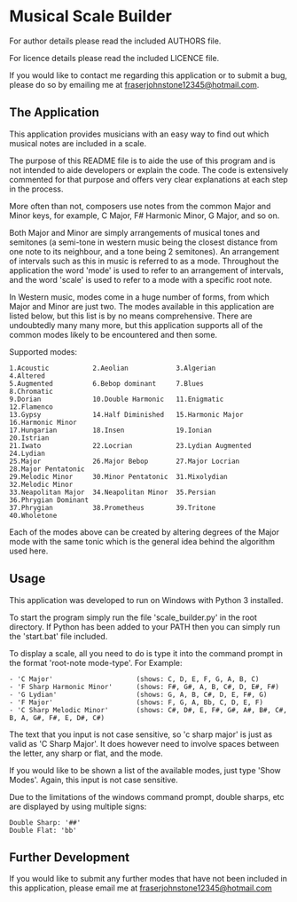 # Musical Scale Builder

For author details please read the included AUTHORS file. 

For licence details please read the included LICENCE file.

If you would like to contact me regarding this application or to submit a bug, please do so by emailing me
at fraserjohnstone12345@hotmail.com.

## The Application

This application provides musicians with an easy way to find out which musical notes are included in a scale.

The purpose of this README file is to aide the use of this program and is not intended to aide developers or explain the code.
The code is extensively commented for that purpose and offers very clear explanations at each step in the process.

More often than not, composers use notes from the common Major and Minor keys, for example, C Major, F# Harmonic Minor, 
G Major, and so on. 

Both Major and Minor are simply arrangements of musical tones and semitones (a semi-tone in western music being the closest distance from one 
note to its neighbour, and a tone being 2 semitones). An arrangement of intervals such as this in music is referred to as a mode. 
Throughout the application the word 'mode' is used to refer to an arrangement of intervals, and the word 'scale' is used to refer to
a mode with a specific root note.

In Western music, modes come in a huge number of forms, from which Major and Minor are just two. The modes available in this application are listed below, but
this list is by no means comprehensive. There are undoubtedly many many more, but this application supports all of the common modes
likely to be encountered and then some.

Supported modes:

    1.Acoustic           2.Aeolian            3.Algerian           4.Altered
    5.Augmented          6.Bebop dominant     7.Blues              8.Chromatic
    9.Dorian             10.Double Harmonic   11.Enigmatic         12.Flamenco
    13.Gypsy             14.Half Diminished   15.Harmonic Major    16.Harmonic Minor
    17.Hungarian         18.Insen             19.Ionian            20.Istrian
    21.Iwato             22.Locrian           23.Lydian Augmented  24.Lydian
    25.Major             26.Major Bebop       27.Major Locrian     28.Major Pentatonic
    29.Melodic Minor     30.Minor Pentatonic  31.Mixolydian        32.Melodic Minor
    33.Neapolitan Major  34.Neapolitan Minor  35.Persian           36.Phrygian Dominant
    37.Phrygian          38.Prometheus        39.Tritone           40.Wholetone

Each of the modes above can be created by altering degrees of the Major mode with the same tonic which is the general idea behind 
the algorithm used here.

## Usage

This application was developed to run on Windows with Python 3 installed.

To start the program simply run the file 'scale_builder.py' in the root directory. If Python has been 
added to your PATH then you can simply run the 'start.bat' file included. 

To display a scale, all you need to do is type it into the command prompt in the format 'root-note mode-type'. For Example:
        
    - 'C Major'                     (shows: C, D, E, F, G, A, B, C)
    - 'F Sharp Harmonic Minor'      (shows: F#, G#, A, B, C#, D, E#, F#)
    - 'G Lydian'                    (shows: G, A, B, C#, D, E, F#, G) 
    - 'F Major'                     (shows: F, G, A, Bb, C, D, E, F)
    - 'C Sharp Melodic Minor'       (shows: C#, D#, E, F#, G#, A#, B#, C#, B, A, G#, F#, E, D#, C#)
    
The text that you input is not case sensitive, so 'c sharp major' is just as valid as 'C Sharp Major'. It does however need
to involve spaces between the letter, any sharp or flat, and the mode.

If you would like to be shown a list of the available modes, just type 'Show Modes'. Again, this input is not case sensitive.

Due to the limitations of the windows command prompt, double sharps, etc are displayed by using multiple signs:

    Double Sharp: '##'
    Double Flat: 'bb'

## Further Development

If you would like to submit any further modes that have not been included in this application, please email me at 
fraserjohnstone12345@hotmail.com